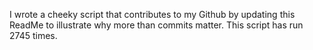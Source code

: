 I wrote a cheeky script that contributes to my Github by updating this ReadMe to illustrate why more than commits matter. This script has run 2745 times.